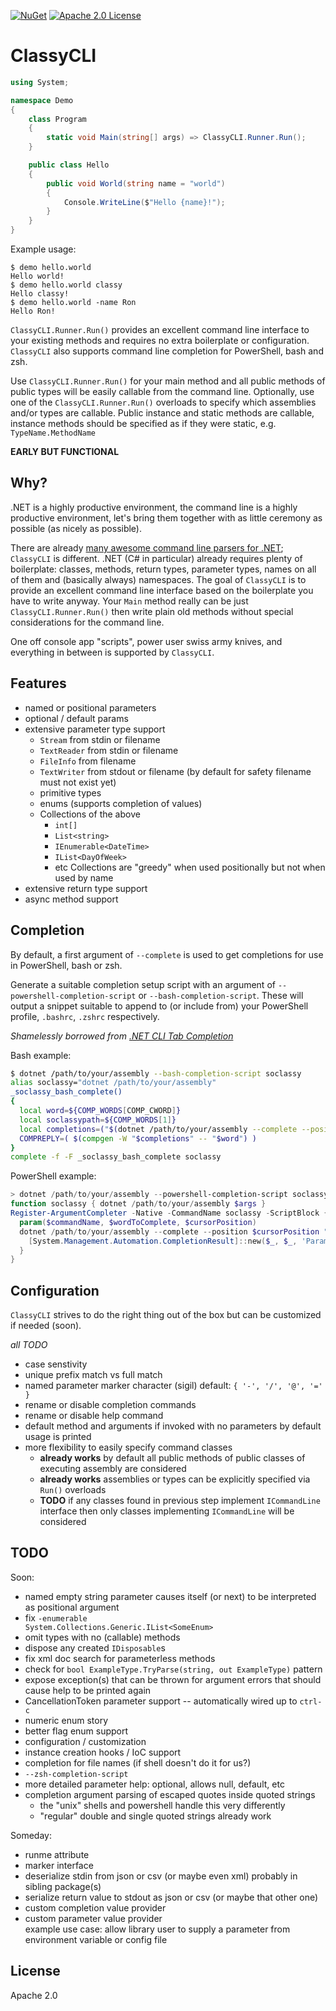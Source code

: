 [![NuGet](https://img.shields.io/nuget/v/ClassyCLI.svg)](https://www.nuget.org/packages/ClassyCLI)
[![Apache 2.0 License](https://img.shields.io/github/license/cameronism/ClassyCLI.svg)](https://github.com/cameronism/ClassyCLI/blob/master/LICENSE)

# ClassyCLI

```csharp
using System;

namespace Demo
{
    class Program
    {
        static void Main(string[] args) => ClassyCLI.Runner.Run();
    }

    public class Hello
    {
        public void World(string name = "world")
        {
            Console.WriteLine($"Hello {name}!");
        }
    }
}
```

Example usage:

```
$ demo hello.world
Hello world!
$ demo hello.world classy
Hello classy!
$ demo hello.world -name Ron
Hello Ron!
```

`ClassyCLI.Runner.Run()` provides an excellent command line interface to your existing methods and 
requires no extra boilerplate or configuration.  `ClassyCLI` also supports command line completion
for PowerShell, bash and zsh.

Use `ClassyCLI.Runner.Run()` for your main method and all public methods of public types will be easily callable from the command line.  Optionally, use one of the `ClassyCLI.Runner.Run()` overloads to specify which assemblies and/or types are callable.  Public instance and static methods are callable, instance methods should be specified as if they were static, e.g. `TypeName.MethodName`

**EARLY BUT FUNCTIONAL**

## Why?

.NET is a highly productive environment, the command line is a highly productive environment, 
let's bring them together with as little ceremony as possible (as nicely as possible).

There are already [many awesome command line parsers for .NET](https://github.com/quozd/awesome-dotnet#cli);
`ClassyCLI` is different.  .NET (C# in particular) already requires 
plenty of boilerplate: classes, methods, return types, parameter types, names on all of them and (basically always) namespaces.
The goal of `ClassyCLI` is to provide an excellent command line interface based on the boilerplate you have to write anyway.
Your `Main` method really can be just `ClassyCLI.Runner.Run()` then 
write plain old methods without special considerations for the command line.

One off console app "scripts", power user swiss army knives, and everything in between is supported by `ClassyCLI`.


## Features

- named or positional parameters
- optional / default params
- extensive parameter type support
	- `Stream` from stdin or filename
	- `TextReader` from stdin or filename
	- `FileInfo` from filename
	- `TextWriter` from stdout or filename (by default for safety filename must not exist yet)
	- primitive types
	- enums (supports completion of values)
	- Collections of the above
		- `int[]`
		- `List<string>`
		- `IEnumerable<DateTime>`
		- `IList<DayOfWeek>`
		- etc
		Collections are "greedy" when used positionally but not when used by name
- extensive return type support
- async method support





## Completion

By default, a first argument of `--complete` is used to get completions for use in PowerShell, bash or zsh.

Generate a suitable completion setup script with an argument of `--powershell-completion-script` or `--bash-completion-script`.  These will output a snippet suitable to append to (or include from) your PowerShell profile, `.bashrc`, `.zshrc` respectively.

_Shamelessly borrowed from [.NET CLI Tab Completion](https://github.com/dotnet/cli/blob/master/Documentation/general/tab-completion.md)_


Bash example:

```bash
$ dotnet /path/to/your/assembly --bash-completion-script soclassy
alias soclassy="dotnet /path/to/your/assembly"
_soclassy_bash_complete()
{
  local word=${COMP_WORDS[COMP_CWORD]}
  local soclassypath=${COMP_WORDS[1]}
  local completions=("$(dotnet /path/to/your/assembly --complete --position ${COMP_POINT} "${COMP_LINE}")")
  COMPREPLY=( $(compgen -W "$completions" -- "$word") )
}
complete -f -F _soclassy_bash_complete soclassy
```


PowerShell example:

```powershell
> dotnet /path/to/your/assembly --powershell-completion-script soclassy
function soclassy { dotnet /path/to/your/assembly $args }
Register-ArgumentCompleter -Native -CommandName soclassy -ScriptBlock {
  param($commandName, $wordToComplete, $cursorPosition)
  dotnet /path/to/your/assembly --complete --position $cursorPosition "$wordToComplete" | ForEach-Object {
    [System.Management.Automation.CompletionResult]::new($_, $_, 'ParameterValue', $_)
  }
}
```

## Configuration

`ClassyCLI` strives to do the right thing out of the box but can be customized if needed (soon).

_all TODO_

- case senstivity
- unique prefix match vs full match
- named parameter marker character (sigil)
	default: `{ '-', '/', '@', '=' }`
- rename or disable completion commands
- rename or disable help command
- default method and arguments if invoked with no parameters
	by default usage is printed
- more flexibility to easily specify command classes
	- **already works** by default all public methods of public classes of executing assembly are considered
	- **already works** assemblies or types can be explicitly specified via `Run()` overloads
	- **TODO** if any classes found in previous step implement `ICommandLine` interface then
		only classes implementing `ICommandLine` will be considered

## TODO

Soon:

- named empty string parameter causes itself (or next) to be interpreted as positional argument
- fix  `-enumerable                System.Collections.Generic.IList<SomeEnum>`
- omit types with no (callable) methods
- dispose any created `IDisposable`s
- fix xml doc search for parameterless methods
- check for `bool ExampleType.TryParse(string, out ExampleType)` pattern
- expose exception(s) that can be thrown for argument errors that should cause help to be printed again
- CancellationToken parameter support -- automatically wired up to `ctrl-c`
- numeric enum story
- better flag enum support
- configuration / customization
- instance creation hooks / IoC support
- completion for file names (if shell doesn't do it for us?)
- `--zsh-completion-script`
- more detailed parameter help: optional, allows null, default, etc
- completion argument parsing of escaped quotes inside quoted strings
	- the "unix" shells and powershell handle this very differently
	- "regular" double and single quoted strings already work


Someday:


-   runme attribute
-   marker interface
-   deserialize stdin from json or csv (or maybe even xml) probably in sibling package(s)
-   serialize return value to stdout as json or csv (or maybe that other one)
-	custom completion value provider
-	custom parameter value provider  
	example use case: allow library user to supply a parameter from environment variable or config file



## License

Apache 2.0

